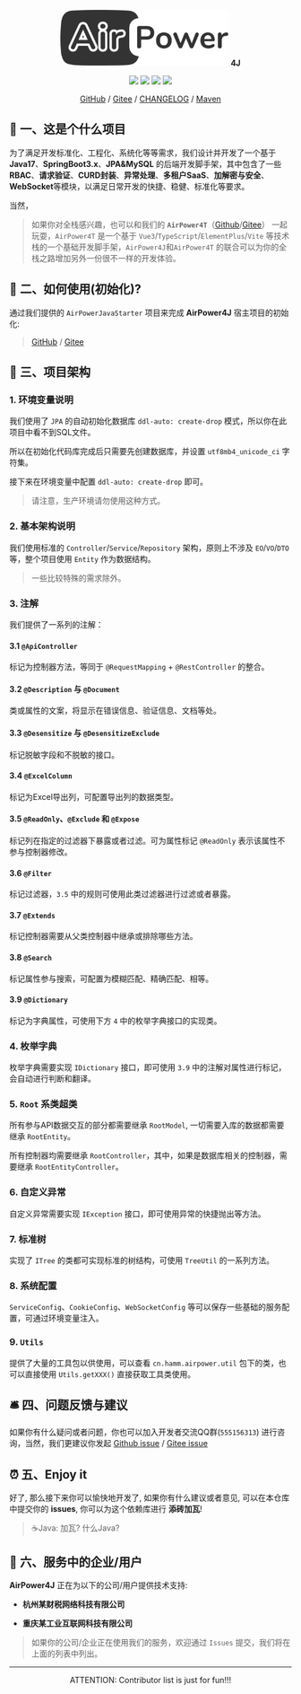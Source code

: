 <p align="center">
  <!--suppress HtmlRequiredAltAttribute -->
<img width="300" src="docs/img/airpower.svg"/> <b>4J</b>
</p>

<p align="center">
  <img src="https://svg.hamm.cn?key=Lang&value=Java17&bg=green"/>
  <img src="https://svg.hamm.cn?key=Base&value=SpringBoot3"/>
  <img src="https://svg.hamm.cn?key=ORM&value=JPA"/>
  <img src="https://svg.hamm.cn?key=DB&value=MySQL"/>
</p>

<p align="center">
<a href="https://github.com/HammCn/AirPower4J">GitHub</a> / <a href="https://gitee.com/air-power/AirPower4J">Gitee</a> / <a href="./CHANGELOG.md">CHANGELOG</a> / <a href="https://central.sonatype.com/namespace/cn.hamm">Maven</a>
</p>

## 📖 一、这是个什么项目

为了满足开发标准化、工程化、系统化等等需求，我们设计并开发了一个基于 **Java17**、**SpringBoot3.x**、**JPA&MySQL**
的后端开发脚手架，其中包含了一些 **RBAC**、**请求验证**、**CURD封装**、**异常处理**、**多租户SaaS**、**加解密与安全**、
**WebSocket**等模块，以满足日常开发的快捷、稳健、标准化等要求。

当然，

> 如果你对全栈感兴趣，也可以和我们的 **`AirPower4T`**（[Github](https://github.com/HammCn/AirPower4T)/[Gitee](https://gitee.com/air-power/AirPower4T)） 一起玩耍，`AirPower4T` 是一个基于 `Vue3`/`TypeScript`/`ElementPlus`/`Vite` 等技术栈的一个基础开发脚手架，`AirPower4J`和`AirPower4T` 的联合可以为你的全栈之路增加另外一份很不一样的开发体验。

## 🔑 二、如何使用(初始化)?

通过我们提供的 ```AirPowerJavaStarter``` 项目来完成 **AirPower4J** 宿主项目的初始化:

> [GitHub](https://github.com/HammCn/AirPowerJavaStarter/blob/main/README.md) / [Gitee](https://gitee.com/air-power/AirPowerJavaStarter/blob/main/README.md)

## 💐 三、项目架构

### 1. 环境变量说明

我们使用了 `JPA` 的自动初始化数据库 `ddl-auto: create-drop` 模式，所以你在此项目中看不到SQL文件。

所以在初始化代码库完成后只需要先创建数据库，并设置 `utf8mb4_unicode_ci` 字符集。

接下来在环境变量中配置 `ddl-auto: create-drop` 即可。

> 请注意，生产环境请勿使用这种方式。

### 2. 基本架构说明

我们使用标准的 `Controller`/`Service`/`Repository` 架构，原则上不涉及 `EO`/`VO`/`DTO` 等，整个项目使用 `Entity` 作为数据结构。

> 一些比较特殊的需求除外。

### 3. 注解

我们提供了一系列的注解：

#### 3.1 ``@ApiController``

标记为控制器方法，等同于 `@RequestMapping` + `@RestController` 的整合。

#### 3.2 `@Description` 与 `@Document`

类或属性的文案，将显示在错误信息、验证信息、文档等处。

#### 3.3 `@Desensitize` 与 `@DesensitizeExclude`

标记脱敏字段和不脱敏的接口。

#### 3.4 `@ExcelColumn`

标记为Excel导出列，可配置导出列的数据类型。

#### 3.5 `@ReadOnly`、`@Exclude` 和 `@Expose`

标记列在指定的过滤器下暴露或者过滤。可为属性标记 `@ReadOnly` 表示该属性不参与控制器修改。

#### 3.6 `@Filter`

标记过滤器，`3.5` 中的规则可使用此类过滤器进行过滤或者暴露。

#### 3.7 `@Extends`

标记控制器需要从父类控制器中继承或排除哪些方法。

#### 3.8 `@Search`

标记属性参与搜索，可配置为模糊匹配、精确匹配、相等。

#### 3.9 `@Dictionary`

标记为字典属性，可使用下方 `4` 中的枚举字典接口的实现类。

### 4. 枚举字典

枚举字典需要实现 `IDictionary` 接口，即可使用 `3.9` 中的注解对属性进行标记，会自动进行判断和翻译。

### 5. `Root` 系类超类

所有参与API数据交互的部分都需要继承 `RootModel`, 一切需要入库的数据都需要继承 `RootEntity`。

所有控制器均需要继承 `RootController`，其中，如果是数据库相关的控制器，需要继承 `RootEntityController`。

### 6. 自定义异常

自定义异常需要实现 `IException` 接口，即可使用异常的快捷抛出等方法。

### 7. 标准树

实现了 `ITree` 的类都可实现标准的树结构，可使用 `TreeUtil` 的一系列方法。

### 8. 系统配置

`ServiceConfig`、`CookieConfig`、`WebSocketConfig` 等可以保存一些基础的服务配置，可通过环境变量注入。

### 9. `Utils`

提供了大量的工具包以供使用，可以查看 `cn.hamm.airpower.util` 包下的类，也可以直接使用 `Utils.getXXX()` 直接获取工具类使用。


## 🛎 四、问题反馈与建议

如果你有什么疑问或者问题，你也可以加入开发者交流QQ群(```555156313```)
进行咨询，当然，我们更建议你发起 [Github issue](https://github.com/HammCn/AirPower4J/issues/new) / [Gitee issue](https://gitee.com/air-power/AirPower4J/issues/new)

## ⏰ 五、Enjoy it

好了, 那么接下来你可以愉快地开发了, 如果你有什么建议或者意见, 可以在本仓库中提交你的 **issues**, 你可以为这个依赖库进行
**添砖加瓦**!

> ☕️Java: 加瓦? 什么Java?

## 🎱 六、服务中的企业/用户

**AirPower4J** 正在为以下的公司/用户提供技术支持:

- **杭州某财税网络科技有限公司**

- **重庆某工业互联网科技有限公司**

> 如果你的公司/企业正在使用我们的服务，欢迎通过 `Issues` 提交，我们将在上面的列表中列出。

---

<p align="center">
ATTENTION: Contributor list is just for fun!!!
</p>
